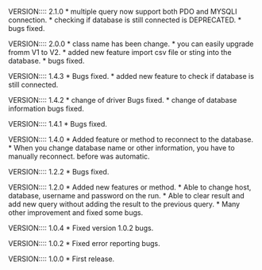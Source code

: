 VERSION:::: 2.1.0
    * multiple query now support both PDO and MYSQLI connection.
    * checking if database is still connected is DEPRECATED.
    * bugs fixed.

VERSION:::: 2.0.0
    * class name has been change.
    * you can easily upgrade fromm V1 to V2.
    * added new feature import csv file or sting into the database.
    * bugs fixed.

VERSION:::: 1.4.3
    * Bugs fixed.
    * added new feature to check if database is still connected.

VERSION:::: 1.4.2
    * change of driver Bugs fixed.
    * change of database information bugs fixed.

VERSION:::: 1.4.1
    * Bugs fixed.

VERSION:::: 1.4.0
    * Added feature or method to reconnect to the database.
    * When you change database name or other information, you have to manually reconnect. before was automatic.

VERSION:::: 1.2.2
    * Bugs fixed.

VERSION:::: 1.2.0
    * Added new features or method.
    * Able to change host, database, username and password on the run.
    * Able to clear result and add new query without adding the result to the previous query.
    * Many other improvement and fixed some bugs.

VERSION:::: 1.0.4
    * Fixed version 1.0.2 bugs.

VERSION:::: 1.0.2
    * Fixed error reporting bugs.

VERSION:::: 1.0.0
    * First release.